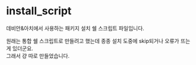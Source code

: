# install_script

데비안&아치에서 사용하는 패키지 설치 쉘 스크립트 파일입니다.  

원래는 통합 쉘 스크립트로 만들려고 했는데 종종 설치 도중에 skip되거나 오류가 뜨는게 있더군요.  
그래서 걍 따로 만들었습니다.
